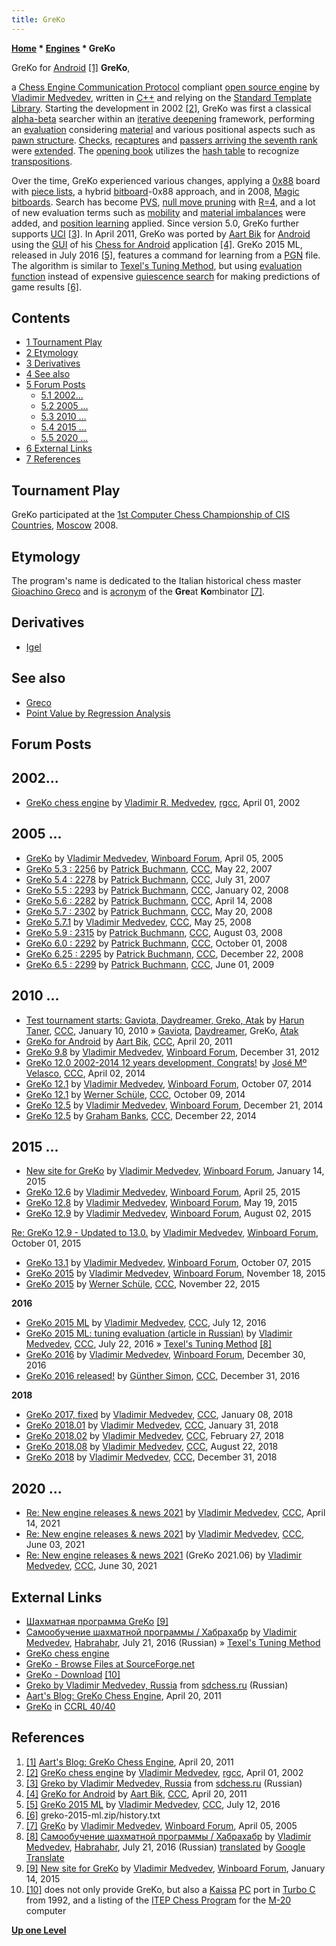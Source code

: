 ```yaml
---
title: GreKo
---
```

**[Home](Home "Home") * [Engines](Engines "Engines") * GreKo**

[](http://aartbik.blogspot.de/2011/04/greko-chess-engine.html) GreKo for [Android](Android "Android") <a id="cite-note-1" href="#cite-ref-1">[1]</a>
**GreKo**,

a [Chess Engine Communication Protocol](Chess_Engine_Communication_Protocol "Chess Engine Communication Protocol") compliant [open source engine](Category:Open_Source "Category:Open Source") by [Vladimir Medvedev](Vladimir_Medvedev "Vladimir Medvedev"), written in [C++](Cpp "Cpp") and relying on the [Standard Template Library](https://en.wikipedia.org/wiki/Standard_Template_Library). Starting the development in 2002 <a id="cite-note-2" href="#cite-ref-2">[2]</a>, GreKo was first a classical [alpha-beta](Alpha-Beta "Alpha-Beta") searcher within an [iterative deepening](Iterative_Deepening "Iterative Deepening") framework, performing an [evaluation](Evaluation "Evaluation") considering [material](Material "Material") and various positional aspects such as [pawn structure](Pawn_Structure "Pawn Structure"). [Checks](Check_Extensions "Check Extensions"), [recaptures](Recapture_Extensions "Recapture Extensions") and [passers arriving the seventh rank](Passed_Pawn_Extensions "Passed Pawn Extensions") were [extended](Extensions "Extensions"). The [opening book](Opening_Book "Opening Book") utilizes the [hash table](Transposition_Table "Transposition Table") to recognize [transpositions](Transposition "Transposition").

Over the time, GreKo experienced various changes, applying a [0x88](0x88 "0x88") board with [piece lists](Piece-Lists "Piece-Lists"), a hybrid [bitboard](Bitboards "Bitboards")-0x88 approach, and in 2008, [Magic bitboards](Magic_Bitboards "Magic Bitboards"). Search has become [PVS](Principal_Variation_Search "Principal Variation Search"), [null move pruning](Null_Move_Pruning "Null Move Pruning") with [R=4](Depth_Reduction_R "Depth Reduction R"), and a lot of new evaluation terms such as [mobility](Mobility "Mobility") and [material imbalances](Material#Balance "Material") were added, and [position learning](Learning "Learning") applied. Since version 5.0, GreKo further supports [UCI](UCI "UCI") <a id="cite-note-3" href="#cite-ref-3">[3]</a>. In April 2011, GreKo was ported by [Aart Bik](Aart_Bik "Aart Bik") for [Android](Android "Android") using the [GUI](GUI "GUI") of his [Chess for Android](Chess_for_Android "Chess for Android") application <a id="cite-note-4" href="#cite-ref-4">[4]</a>. GreKo 2015 ML, released in July 2016 <a id="cite-note-5" href="#cite-ref-5">[5]</a>, features a command for learning from a [PGN](Portable_Game_Notation "Portable Game Notation") file. The algorithm is similar to [Texel's Tuning Method](Texel%27s_Tuning_Method "Texel's Tuning Method"), but using [evaluation function](Evaluation_Function "Evaluation Function") instead of expensive [quiescence search](Quiescence_Search "Quiescence Search") for making predictions of game results <a id="cite-note-6" href="#cite-ref-6">[6]</a>.

## Contents

- [1 Tournament Play](#tournament-play)
- [2 Etymology](#etymology)
- [3 Derivatives](#derivatives)
- [4 See also](#see-also)
- [5 Forum Posts](#forum-posts)
  - [5.1 2002...](#2002...)
  - [5.2 2005 ...](#2005-...)
  - [5.3 2010 ...](#2010-...)
  - [5.4 2015 ...](#2015-...)
  - [5.5 2020 ...](#2020-...)
- [6 External Links](#external-links)
- [7 References](#references)

## Tournament Play

GreKo participated at the [1st Computer Chess Championship of CIS Countries](CCCCISC_2008 "CCCCISC 2008"), [Moscow](https://en.wikipedia.org/wiki/Moscow) 2008.

## Etymology

The program's name is dedicated to the Italian historical chess master [Gioachino Greco](https://en.wikipedia.org/wiki/Gioachino_Greco) and is [acronym](Category:Acronym "Category:Acronym") of the **Gre**at **Ko**mbinator <a id="cite-note-7" href="#cite-ref-7">[7]</a>.

## Derivatives

- [Igel](Igel "Igel")

## See also

- [Greco](Greco "Greco")
- [Point Value by Regression Analysis](Point_Value_by_Regression_Analysis "Point Value by Regression Analysis")

## Forum Posts

## 2002...

- [GreKo chess engine](https://groups.google.com/d/msg/rec.games.chess.computer/yHBbFa1GcSo/nkiYjGAo30sJ) by [Vladimir R. Medvedev](Vladimir_Medvedev "Vladimir Medvedev"), [rgcc](Computer_Chess_Forums "Computer Chess Forums"), April 01, 2002

## 2005 ...

- [GreKo](http://www.open-aurec.com/wbforum/viewtopic.php?f=2&t=2178&start=15) by [Vladimir Medvedev](Vladimir_Medvedev "Vladimir Medvedev"), [Winboard Forum](Computer_Chess_Forums "Computer Chess Forums"), April 05, 2005
- [GreKo 5.3 : 2256](http://www.talkchess.com/forum/viewtopic.php?t=13951) by [Patrick Buchmann](Patrick_Buchmann "Patrick Buchmann"), [CCC](CCC "CCC"), May 22, 2007
- [GreKo 5.4 : 2278](http://www.talkchess.com/forum/viewtopic.php?t=15485) by [Patrick Buchmann](Patrick_Buchmann "Patrick Buchmann"), [CCC](CCC "CCC"), July 31, 2007
- [GreKo 5.5 : 2293](http://www.talkchess.com/forum/viewtopic.php?t=18687) by [Patrick Buchmann](Patrick_Buchmann "Patrick Buchmann"), [CCC](CCC "CCC"), January 02, 2008
- [GreKo 5.6 : 2282](http://www.talkchess.com/forum/viewtopic.php?t=20667) by [Patrick Buchmann](Patrick_Buchmann "Patrick Buchmann"), [CCC](CCC "CCC"), April 14, 2008
- [GreKo 5.7 : 2302](http://www.talkchess.com/forum/viewtopic.php?t=21265) by [Patrick Buchmann](Patrick_Buchmann "Patrick Buchmann"), [CCC](CCC "CCC"), May 20, 2008
- [GreKo 5.7.1](http://www.talkchess.com/forum/viewtopic.php?t=21356) by [Vladimir Medvedev](Vladimir_Medvedev "Vladimir Medvedev"), [CCC](CCC "CCC"), May 25, 2008
- [GreKo 5.9 : 2315](http://www.talkchess.com/forum/viewtopic.php?t=22781) by [Patrick Buchmann](Patrick_Buchmann "Patrick Buchmann"), [CCC](CCC "CCC"), August 03, 2008
- [GreKo 6.0 : 2292](http://www.talkchess.com/forum/viewtopic.php?t=24116) by [Patrick Buchmann](Patrick_Buchmann "Patrick Buchmann"), [CCC](CCC "CCC"), October 01, 2008
- [GreKo 6.25 : 2295](http://www.talkchess.com/forum/viewtopic.php?t=25573) by [Patrick Buchmann](Patrick_Buchmann "Patrick Buchmann"), [CCC](CCC "CCC"), December 22, 2008
- [GreKo 6.5 : 2299](http://www.talkchess.com/forum/viewtopic.php?t=28206) by [Patrick Buchmann](Patrick_Buchmann "Patrick Buchmann"), [CCC](CCC "CCC"), June 01, 2009

## 2010 ...

- [Test tournament starts: Gaviota, Daydreamer, Greko, Atak](http://www.talkchess.com/forum/viewtopic.php?t=31606) by [Harun Taner](Harun_Taner "Harun Taner"), [CCC](CCC "CCC"), January 10, 2010 » [Gaviota](Gaviota "Gaviota"), [Daydreamer](Daydreamer "Daydreamer"), GreKo, [Atak](Atak "Atak")
- [GreKo for Android](http://www.talkchess.com/forum/viewtopic.php?t=38804) by [Aart Bik](Aart_Bik "Aart Bik"), [CCC](CCC "CCC"), April 20, 2011
- [GreKo 9.8](http://www.open-aurec.com/wbforum/viewtopic.php?f=2&t=52691) by [Vladimir Medvedev](Vladimir_Medvedev "Vladimir Medvedev"), [Winboard Forum](Computer_Chess_Forums "Computer Chess Forums"), December 31, 2012
- [GreKo 12.0 2002-2014 12 years development, Congrats!](http://www.talkchess.com/forum/viewtopic.php?p=564820) by [José Mº Velasco](Jose_Maria_Velasco "Jose Maria Velasco"), [CCC](CCC "CCC"), April 02, 2014
- [GreKo 12.1](http://www.open-aurec.com/wbforum/viewtopic.php?f=2&t=53267) by [Vladimir Medvedev](Vladimir_Medvedev "Vladimir Medvedev"), [Winboard Forum](Computer_Chess_Forums "Computer Chess Forums"), October 07, 2014
- [GreKo 12.1](http://www.talkchess.com/forum/viewtopic.php?t=53997) by [Werner Schüle](index.php?title=Werner_Sch%C3%BCle&action=edit&redlink=1 "Werner Schüle (page does not exist)"), [CCC](CCC "CCC"), October 09, 2014
- [GreKo 12.5](http://www.open-aurec.com/wbforum/viewtopic.php?f=2&t=53320) by [Vladimir Medvedev](Vladimir_Medvedev "Vladimir Medvedev"), [Winboard Forum](Computer_Chess_Forums "Computer Chess Forums"), December 21, 2014
- [GreKo 12.5](http://www.talkchess.com/forum/viewtopic.php?t=54729) by [Graham Banks](Graham_Banks "Graham Banks"), [CCC](CCC "CCC"), December 22, 2014

## 2015 ...

- [New site for GreKo](http://www.open-aurec.com/wbforum/viewtopic.php?f=2&t=53335) by [Vladimir Medvedev](Vladimir_Medvedev "Vladimir Medvedev"), [Winboard Forum](Computer_Chess_Forums "Computer Chess Forums"), January 14, 2015
- [GreKo 12.6](http://www.open-aurec.com/wbforum/viewtopic.php?f=2&t=53404) by [Vladimir Medvedev](Vladimir_Medvedev "Vladimir Medvedev"), [Winboard Forum](Computer_Chess_Forums "Computer Chess Forums"), April 25, 2015
- [GreKo 12.8](http://www.open-aurec.com/wbforum/viewtopic.php?f=2&t=53424) by [Vladimir Medvedev](Vladimir_Medvedev "Vladimir Medvedev"), [Winboard Forum](Computer_Chess_Forums "Computer Chess Forums"), May 19, 2015
- [GreKo 12.9](http://www.open-aurec.com/wbforum/viewtopic.php?f=2&t=53475) by [Vladimir Medvedev](Vladimir_Medvedev "Vladimir Medvedev"), [Winboard Forum](Computer_Chess_Forums "Computer Chess Forums"), August 02, 2015

[Re: GreKo 12.9 - Updated to 13.0.](http://www.open-aurec.com/wbforum/viewtopic.php?f=2&t=53475&start=1) by [Vladimir Medvedev](Vladimir_Medvedev "Vladimir Medvedev"), [Winboard Forum](Computer_Chess_Forums "Computer Chess Forums"), October 01, 2015

- [GreKo 13.1](http://www.open-aurec.com/wbforum/viewtopic.php?f=2&t=53523) by [Vladimir Medvedev](Vladimir_Medvedev "Vladimir Medvedev"), [Winboard Forum](Computer_Chess_Forums "Computer Chess Forums"), October 07, 2015
- [GreKo 2015](http://www.open-aurec.com/wbforum/viewtopic.php?f=2&t=53557) by [Vladimir Medvedev](Vladimir_Medvedev "Vladimir Medvedev"), [Winboard Forum](Computer_Chess_Forums "Computer Chess Forums"), November 18, 2015
- [GreKo 2015](http://www.talkchess.com/forum/viewtopic.php?t=58331) by [Werner Schüle](index.php?title=Werner_Sch%C3%BCle&action=edit&redlink=1 "Werner Schüle (page does not exist)"), [CCC](CCC "CCC"), November 22, 2015

**2016**

- [GreKo 2015 ML](http://www.talkchess.com/forum/viewtopic.php?t=60792) by [Vladimir Medvedev](Vladimir_Medvedev "Vladimir Medvedev"), [CCC](CCC "CCC"), July 12, 2016
- [GreKo 2015 ML: tuning evaluation (article in Russian)](http://www.talkchess.com/forum/viewtopic.php?t=60902) by [Vladimir Medvedev](Vladimir_Medvedev "Vladimir Medvedev"), [CCC](CCC "CCC"), July 22, 2016 » [Texel's Tuning Method](Texel%27s_Tuning_Method "Texel's Tuning Method") <a id="cite-note-8" href="#cite-ref-8">[8]</a>
- [GreKo 2016](http://www.open-aurec.com/wbforum/viewtopic.php?f=2&t=53807) by [Vladimir Medvedev](Vladimir_Medvedev "Vladimir Medvedev"), [Winboard Forum](Computer_Chess_Forums "Computer Chess Forums"), December 30, 2016
- [GreKo 2016 released!](http://www.talkchess.com/forum/viewtopic.php?t=62679) by [Günther Simon](G%C3%BCnther_Simon "Günther Simon"), [CCC](CCC "CCC"), December 31, 2016

**2018**

- [GreKo 2017, fixed](http://www.talkchess.com/forum/viewtopic.php?t=66271) by [Vladimir Medvedev](Vladimir_Medvedev "Vladimir Medvedev"), [CCC](CCC "CCC"), January 08, 2018
- [GreKo 2018.01](http://www.talkchess.com/forum/viewtopic.php?t=66461) by [Vladimir Medvedev](Vladimir_Medvedev "Vladimir Medvedev"), [CCC](CCC "CCC"), January 31, 2018
- [GreKo 2018.02](http://www.talkchess.com/forum/viewtopic.php?t=66704) by [Vladimir Medvedev](Vladimir_Medvedev "Vladimir Medvedev"), [CCC](CCC "CCC"), February 27, 2018
- [GreKo 2018.08](http://www.talkchess.com/forum3/viewtopic.php?f=2&t=68277) by [Vladimir Medvedev](Vladimir_Medvedev "Vladimir Medvedev"), [CCC](CCC "CCC"), August 22, 2018
- [GreKo 2018](http://www.talkchess.com/forum3/viewtopic.php?f=2&t=69440) by [Vladimir Medvedev](Vladimir_Medvedev "Vladimir Medvedev"), [CCC](CCC "CCC"), December 31, 2018

## 2020 ...

- [Re: New engine releases & news 2021](http://www.talkchess.com/forum3/viewtopic.php?f=2&t=76209&start=221) by [Vladimir Medvedev](Vladimir_Medvedev "Vladimir Medvedev"), [CCC](CCC "CCC"), April 14, 2021
- [Re: New engine releases & news 2021](http://www.talkchess.com/forum3/viewtopic.php?f=2&t=76209&start=398) by [Vladimir Medvedev](Vladimir_Medvedev "Vladimir Medvedev"), [CCC](CCC "CCC"), June 03, 2021
- [Re: New engine releases & news 2021](http://www.talkchess.com/forum3/viewtopic.php?f=2&t=76209&start=442) (GreKo 2021.06) by [Vladimir Medvedev](Vladimir_Medvedev "Vladimir Medvedev"), [CCC](CCC "CCC"), June 30, 2021

## External Links

- [Шахматная программа GreKo](http://greko.su/) <a id="cite-note-9" href="#cite-ref-9">[9]</a>
- [Самообучение шахматной программы / Хабрахабр](https://habrahabr.ru/post/305604/) by [Vladimir Medvedev](Vladimir_Medvedev "Vladimir Medvedev"), [Habrahabr](https://en.wikipedia.org/wiki/Habrahabr), July 21, 2016 (Russian) » [Texel's Tuning Method](Texel%27s_Tuning_Method "Texel's Tuning Method")
- [GreKo chess engine](http://greko.su/index_en.html)
- [GreKo - Browse Files at SourceForge.net](http://sourceforge.net/projects/greko/files/)
- [GreKo - Download](http://sites.google.com/site/grekochess/) <a id="cite-note-10" href="#cite-ref-10">[10]</a>
- [Greko by Vladimir Medvedev, Russia](http://www.sdchess.ru/Greko.htm) from [sdchess.ru](http://www.sdchess.ru/) (Russian)
- [Aart's Blog: GreKo Chess Engine](http://aartbik.blogspot.de/2011/04/greko-chess-engine.html), April 20, 2011
- [GreKo](http://www.computerchess.org.uk/ccrl/4040/cgi/compare_engines.cgi?family=GreKo&print=Rating+list&print=Results+table&print=LOS+table&print=Ponder+hit+table&print=Eval+difference+table&print=Comopp+gamenum+table&print=Overlap+table&print=Score+with+common+opponents) in [CCRL 40/40](CCRL "CCRL")

## References

1. <a id="cite-ref-1" href="#cite-note-1">[1]</a> [Aart's Blog: GreKo Chess Engine](http://aartbik.blogspot.de/2011/04/greko-chess-engine.html), April 20, 2011
1. <a id="cite-ref-2" href="#cite-note-2">[2]</a> [GreKo chess engine](https://groups.google.com/d/msg/rec.games.chess.computer/yHBbFa1GcSo/nkiYjGAo30sJ) by [Vladimir Medvedev](Vladimir_Medvedev "Vladimir Medvedev"), [rgcc](Computer_Chess_Forums "Computer Chess Forums"), April 01, 2002
1. <a id="cite-ref-3" href="#cite-note-3">[3]</a> [Greko by Vladimir Medvedev, Russia](http://www.sdchess.ru/Greko.htm) from [sdchess.ru](http://www.sdchess.ru/) (Russian)
1. <a id="cite-ref-4" href="#cite-note-4">[4]</a> [GreKo for Android](http://www.talkchess.com/forum/viewtopic.php?t=38804) by [Aart Bik](Aart_Bik "Aart Bik"), [CCC](CCC "CCC"), April 20, 2011
1. <a id="cite-ref-5" href="#cite-note-5">[5]</a> [GreKo 2015 ML](http://www.talkchess.com/forum/viewtopic.php?t=60792) by [Vladimir Medvedev](Vladimir_Medvedev "Vladimir Medvedev"), [CCC](CCC "CCC"), July 12, 2016
1. <a id="cite-ref-6" href="#cite-note-6">[6]</a> greko-2015-ml.zip/history.txt
1. <a id="cite-ref-7" href="#cite-note-7">[7]</a> [GreKo](http://www.open-aurec.com/wbforum/viewtopic.php?f=2&t=2178&start=15) by [Vladimir Medvedev](Vladimir_Medvedev "Vladimir Medvedev"), [Winboard Forum](Computer_Chess_Forums "Computer Chess Forums"), April 05, 2005
1. <a id="cite-ref-8" href="#cite-note-8">[8]</a> [Самообучение шахматной программы / Хабрахабр](https://habrahabr.ru/post/305604/) by [Vladimir Medvedev](Vladimir_Medvedev "Vladimir Medvedev"), [Habrahabr](https://en.wikipedia.org/wiki/Habrahabr), July 21, 2016 (Russian) [translated](https://translate.google.com/translate?sl=ru&tl=en&js=y&prev=_t&hl=de&ie=UTF-8&u=https%3A%2F%2Fhabrahabr.ru%2Fpost%2F305604%2F&edit-text=) by [Google Translate](https://en.wikipedia.org/wiki/Google_Translate)
1. <a id="cite-ref-9" href="#cite-note-9">[9]</a> [New site for GreKo](http://www.open-aurec.com/wbforum/viewtopic.php?f=2&t=53335) by [Vladimir Medvedev](Vladimir_Medvedev "Vladimir Medvedev"), [Winboard Forum](Computer_Chess_Forums "Computer Chess Forums"), January 14, 2015
1. <a id="cite-ref-10" href="#cite-note-10">[10]</a> does not only provide GreKo, but also a [Kaissa](Kaissa "Kaissa") [PC](IBM_PC "IBM PC") port in [Turbo C](C "C") from 1992, and a listing of the [ITEP Chess Program](ITEP_Chess_Program "ITEP Chess Program") for the [M-20](M-20 "M-20") computer

**[Up one Level](Engines "Engines")**

